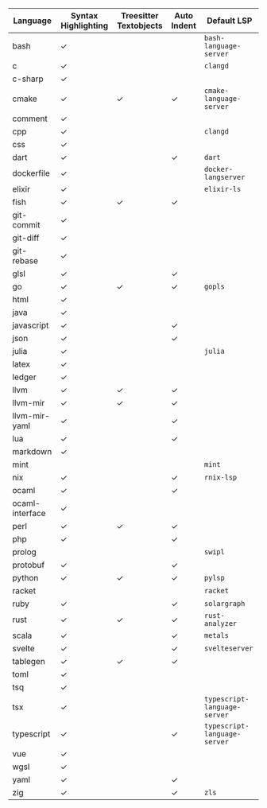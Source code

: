 | Language | Syntax Highlighting | Treesitter Textobjects | Auto Indent | Default LSP |
| --- | --- | --- | --- | --- |
| bash | ✓ |  |  | `bash-language-server` |
| c | ✓ |  |  | `clangd` |
| c-sharp | ✓ |  |  |  |
| cmake | ✓ | ✓ | ✓ | `cmake-language-server` |
| comment | ✓ |  |  |  |
| cpp | ✓ |  |  | `clangd` |
| css | ✓ |  |  |  |
| dart | ✓ |  | ✓ | `dart` |
| dockerfile | ✓ |  |  | `docker-langserver` |
| elixir | ✓ |  |  | `elixir-ls` |
| fish | ✓ | ✓ | ✓ |  |
| git-commit | ✓ |  |  |  |
| git-diff | ✓ |  |  |  |
| git-rebase | ✓ |  |  |  |
| glsl | ✓ |  | ✓ |  |
| go | ✓ | ✓ | ✓ | `gopls` |
| html | ✓ |  |  |  |
| java | ✓ |  |  |  |
| javascript | ✓ |  | ✓ |  |
| json | ✓ |  | ✓ |  |
| julia | ✓ |  |  | `julia` |
| latex | ✓ |  |  |  |
| ledger | ✓ |  |  |  |
| llvm | ✓ | ✓ | ✓ |  |
| llvm-mir | ✓ | ✓ | ✓ |  |
| llvm-mir-yaml | ✓ |  | ✓ |  |
| lua | ✓ |  | ✓ |  |
| markdown | ✓ |  |  |  |
| mint |  |  |  | `mint` |
| nix | ✓ |  | ✓ | `rnix-lsp` |
| ocaml | ✓ |  | ✓ |  |
| ocaml-interface | ✓ |  |  |  |
| perl | ✓ | ✓ | ✓ |  |
| php | ✓ |  | ✓ |  |
| prolog |  |  |  | `swipl` |
| protobuf | ✓ |  | ✓ |  |
| python | ✓ | ✓ | ✓ | `pylsp` |
| racket |  |  |  | `racket` |
| ruby | ✓ |  | ✓ | `solargraph` |
| rust | ✓ | ✓ | ✓ | `rust-analyzer` |
| scala | ✓ |  | ✓ | `metals` |
| svelte | ✓ |  | ✓ | `svelteserver` |
| tablegen | ✓ | ✓ | ✓ |  |
| toml | ✓ |  |  |  |
| tsq | ✓ |  |  |  |
| tsx | ✓ |  |  | `typescript-language-server` |
| typescript | ✓ |  | ✓ | `typescript-language-server` |
| vue | ✓ |  |  |  |
| wgsl | ✓ |  |  |  |
| yaml | ✓ |  | ✓ |  |
| zig | ✓ |  | ✓ | `zls` |
